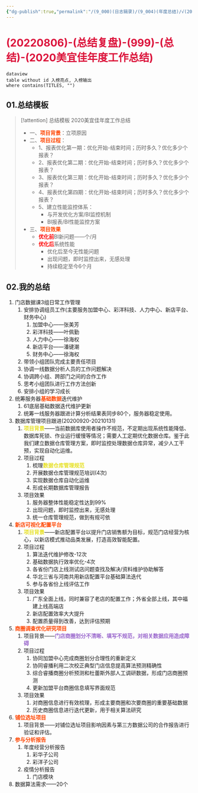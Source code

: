 ```yaml
---
{"dg-publish":true,"permalink":"/(9_000)(日志辑录)/(9_004)(年度总结)/√(20220806)-(总结复盘)-(999)-(总结)-(2020美宜佳年度工作总结)/"}
---
```



# <font color=#DC143C>(20220806)-(总结复盘)-(999)-(总结)-(2020美宜佳年度工作总结)</font>

```
dataview
table without id 入榜亮点, 入榜输出
where contains(TITLES, "")
```

## 01.总结模板

>[!attention] 总结模板
>2020美宜佳年度工作总结
>+ 一、<strong><font color=#FF4500>项目背景</font></strong>：立项原因
>+ 二、<strong><font color=#FF4500>项目过程</font></strong>：
>    + 1、报表优化第一期：优化开始-结束时间；历时多久？优化多少个报表？
>    + 2、报表优化第二期：优化开始-结束时间；历时多久？优化多少个报表？
>    + 3、报表优化第三期：优化开始-结束时间；历时多久？优化多少个报表？
>    + 4、报表优化第四期：优化开始-结束时间；历时多久？优化多少个报表？
>    + 5、建立性能监控体系：
>        + 与开发优化方案/BI监控机制
>        + BI报表/BI性能监控方案
>+ 三、<strong><font color=#FF4500>项目效果</font></strong>
>    + <strong><font color=#FF0000>优化前</font></strong>BI新问题——个/月
>    + <strong><font color=#FF0000>优化后</font></strong>系统性能
>        + 优化后至今无性能问题
>        + 出现问题，即时监控出来，无感处理
>        + 持续稳定至今6个月

## 02.我的总结
1. 门店数据课3组日常工作管理
    1. 安排协调组员工作(主要服务加盟中心、彩洋科技、人力中心、新店平台、财务中心)
        1. 加盟中心——张美芳
        2. 彩洋科技——叶佩勤
        3. 人力中心——徐海权
        4. 新店平台——潘键潮
        5. 财务中心——徐海权
    2. 带领小组团队完成主要责任项目
    3. 协调一线数据分析人员的工作问题解决
    4. 协调跨小组、跨部门之间的合作工作
    5. 思考小组团队进行工作方法创新
    6. 安排小组的学习成长
2. 统筹服务器<strong><font color=#FF4500>基础数据</font></strong>迭代维护
    1. 61底层基础数据迭代维护更新
    2. 统筹一线服务器跟进计算分析结果表同步80个，服务器稳定使用。
3. 数据库管理项目跟进(20200920-20210131)
    1. <strong><font color=#E6E022>项目背景</font></strong>——当前数据库使用者操作不规范，不定期出现系统性能降低、数据库死锁、作业运行缓慢等情况；需要人工定期优化数据仓库。鉴于此我们建立数据仓库管理方案，即时监控处理数据仓库异常，减少人工干预，实现自动化运维。
    2. 项目过程
        1. 梳理<strong><font color=#E6E022>数据仓库管理规范</font></strong>
        2. 开展数据仓库管理规范培训(4次)
        3. 实现数据仓库自动化运维
        4. 形成长期数据库管理报告
    3. 项目效果
        1. 服务器整体性能稳定性达到99%
        2. 出现问题，即时监控出来，无感处理
        3. 统一仓库管理规范，做到有规可依
4. <strong><font color=#FF4500>新店可视化配置平台</font></strong>
    1. <strong><font color=#E6E022>项目背景</font></strong>——新店配置平台以提升门店销售额为目标，规范门店经营为核心，以新店模式推动品类发展，打造高效智能配置。
    2. 项目过程
        1. 算法迭代维护修改-12次
        2. 基础数据执行效率优化-4次
        3. 各省份门店上线测试店问题查找及解决/资料维护协助解答
        4. 华北三省与河南共用新店配置平台基础算法迭代
        5. 参与各省份上线评估工作
    3. 项目效果
        1. 广东全面上线，同时兼容了老店的配置工作；外省全部上线，其中福建上线高端店
        2. 新店配置效率大大提升
        3. 配置质量得到改善，达到评估预期
5. <strong><font color=#FF4500>商圈调查优化研究项目</font></strong>
    1. 项目背景——<strong><font color=#9966CC>门店商圈划分不清晰、填写不规范，对相关数据应用造成障碍</font></strong>
    2. 项目过程
        1. 协同加盟中心完成商圈划分合理性的重新定义
        2. 协同睿播利用二次校正典型门店信息提高算法预测精确性
        3. 综合睿播商圈分析预测和杜蕾斯外部人工调研数据，形成门店商圈预测
        4. 更新加盟平台商圈信息填写界面规范
    3. 项目效果
        1. 对商圈信息进行有效梳理，形成主要商圈和次要商圈的重要基础数据
        2. 历史商圈信息进行迭代更新，用于相关算法研究
6. <strong><font color=#FF4500>铺位选址项目</font></strong>
    1. 项目背景——对铺位选址项目影响因素与第三方数据公司的合作报告进行验证和评估。
7. <strong><font color=#FF4500>参与分析报告</font></strong>
    1. 年度经营分析报告
        1. 彩华子公司
        2. 彩洋子公司
    2. 疫情分析报告
        1. 门店模块
8. 数据算法需求——20个